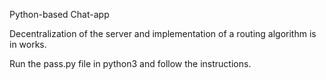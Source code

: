 Python-based Chat-app

Decentralization of the server and implementation of a routing algorithm is in works.

Run the pass.py file in python3 and follow the instructions.
